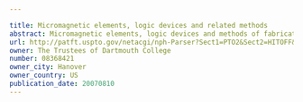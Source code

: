 ```yaml
---

title: Micromagnetic elements, logic devices and related methods
abstract: Micromagnetic elements, logic devices and methods of fabricating and using them to store data and perform logic operations are disclosed. Micromagnetic elements for data storage, as well as those providing output from a logic device, are at least partially covered with an optical coating that facilitates determination of the magnetic state. The disclosed logic devices perform one or more of AND, OR, NAND and NOR operations.
url: http://patft.uspto.gov/netacgi/nph-Parser?Sect1=PTO2&Sect2=HITOFF&p=1&u=%2Fnetahtml%2FPTO%2Fsearch-adv.htm&r=1&f=G&l=50&d=PALL&S1=08368421&OS=08368421&RS=08368421
owner: The Trustees of Dartmouth College
number: 08368421
owner_city: Hanover
owner_country: US
publication_date: 20070810
---
```

